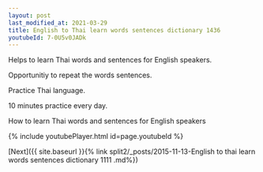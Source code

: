 ```yaml
---
layout: post
last_modified_at: 2021-03-29
title: English to Thai learn words sentences dictionary 1436 
youtubeId: 7-0U5v0JADk
---
```

 
 
Helps to learn Thai words and sentences for English speakers.

Opportunitiy to repeat the words sentences. 

Practice Thai language. 
 
10 minutes practice every day. 
 
How to learn Thai words and sentences for English speakers 
 
{% include youtubePlayer.html id=page.youtubeId %}
 
 
[Next]({{ site.baseurl }}{% link  split2/_posts/2015-11-13-English to thai learn words sentences dictionary 1111 .md%})
 
